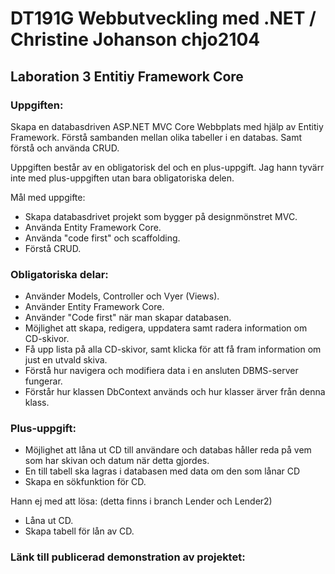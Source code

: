 # DT191G Webbutveckling med .NET / Christine Johanson chjo2104
## Laboration 3 Entitiy Framework Core

### Uppgiften:
Skapa en databasdriven ASP.NET MVC Core Webbplats med hjälp av Entitiy Framework. Förstå sambanden mellan olika tabeller i en databas. Samt förstå 
och använda CRUD.

Uppgiften består av en obligatorisk del och en plus-uppgift. Jag hann tyvärr inte med plus-uppgiften utan bara obligatoriska delen.

Mål med uppgifte: 
- Skapa databasdrivet projekt som bygger på designmönstret MVC.
- Använda Entity Framework Core.
- Använda "code first" och scaffolding.
- Förstå CRUD.

### Obligatoriska delar:
- Använder Models, Controller och Vyer (Views).
- Använder Entity Framework Core.
- Använder "Code first" när man skapar databasen.
- Möjlighet att skapa, redigera, uppdatera samt radera information om CD-skivor.
- Få upp lista på alla CD-skivor, samt klicka för att få fram information om just en utvald skiva.
- Förstå hur navigera och modifiera data i en ansluten DBMS-server fungerar.
- Förstår hur klassen DbContext används och hur klasser ärver från denna klass.

### Plus-uppgift:
- Möjlighet att låna ut CD till användare och databas håller reda på vem som har skivan och datum när detta gjordes.
- En till tabell ska lagras i databasen med data om den som lånar CD
- Skapa en sökfunktion för CD.

Hann ej med att lösa: (detta finns i branch Lender och Lender2)
- Låna ut CD.
- Skapa tabell för lån av CD.

### Länk till publicerad demonstration av projektet:

